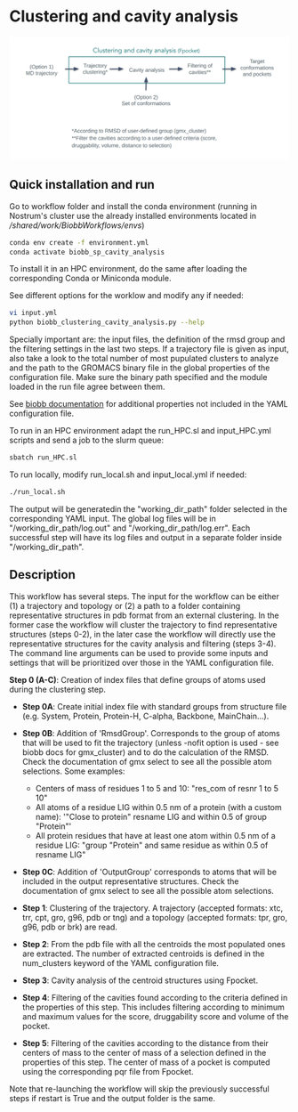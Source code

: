 # Clustering and cavity analysis

![alt text](../../img/clust_cavity_analysis.png?raw=true)

## Quick installation and run

Go to workflow folder and install the conda environment (running in Nostrum's cluster use the already installed environments located in */shared/work/BiobbWorkflows/envs*)

```bash
conda env create -f environment.yml
conda activate biobb_sp_cavity_analysis
```

To install it in an HPC environment, do the same after loading the corresponding Conda or Miniconda module.

See different options for the worklow and modify any if needed:

```bash
vi input.yml
python biobb_clustering_cavity_analysis.py --help
```

Specially important are: the input files, the definition of the rmsd group and the filtering settings in the last two steps. If a trajectory file is given as input, also take a look to the total number of most pupulated clusters to analyze and the path to the GROMACS binary file in the global properties of the configuration file. Make sure the binary path specified and the module loaded in the run file agree between them.

See [biobb documentation](https://mmb.irbbarcelona.org/biobb/documentation/source) for additional properties not included in the YAML configuration file.

To run in an HPC environment adapt the run_HPC.sl and input_HPC.yml scripts and send a job to the slurm queue:

```bash
sbatch run_HPC.sl
```

To run locally, modify run_local.sh and input_local.yml if needed:

```bash
./run_local.sh
```

The output will be generatedin the "working_dir_path" folder selected in the corresponding YAML input. The global log files will be in "/working_dir_path/log.out" and "/working_dir_path/log.err". Each successful step will have its log files and output in a separate folder inside "/working_dir_path".

## Description

This workflow has several steps. The input for the workflow can be either (1) a trajectory and topology or (2) a path to a folder containing representative structures in pdb format from an external clustering. In the former case the workflow will cluster the trajectory to find representative structures (steps 0-2), in the later case the workflow will directly use the representative structures for the cavity analysis and filtering (steps 3-4). The command line arguments can be used to provide some inputs and settings that will be prioritized over those in the YAML configuration file.

**Step 0 (A-C)**: Creation of index files that define groups of atoms used during the clustering step.

- **Step 0A**: Create initial index file with standard groups from structure file (e.g. System, Protein, Protein-H, C-alpha, Backbone, MainChain...).

- **Step 0B**: Addition of 'RmsdGroup'. Corresponds to the group of atoms that will be used to fit the trajectory (unless -nofit option is used - see biobb docs for gmx_cluster) and to do the calculation of the RMSD. Check the documentation of gmx select to see all the possible atom selections. Some examples: 

    - Centers of mass of residues 1 to 5 and 10: "res_com of resnr 1 to 5 10"
    - All atoms of a residue LIG within 0.5 nm of a protein (with a custom name): '"Close to protein" resname LIG and within 0.5 of group "Protein"'
    - All protein residues that have at least one atom within 0.5 nm of a residue
  LIG: "group "Protein" and same residue as within 0.5 of resname LIG"

- **Step 0C**: Addition of 'OutputGroup' corresponds to atoms that will be included in the output representative structures. Check the documentation of gmx select to see all the possible atom selections.

- **Step 1**: Clustering of the trajectory. A trajectory (accepted formats: xtc, trr, cpt, gro, g96, pdb or tng) and a topology (accepted formats: tpr, gro, g96, pdb or brk) are read.

- **Step 2**: From the pdb file with all the centroids the most populated ones are extracted. The number of extracted centroids is defined in the num_clusters keyword of the YAML configuration file.

- **Step 3**: Cavity analysis of the centroid structures using Fpocket.

- **Step 4**: Filtering of the cavities found according to the criteria defined in the properties of this step. This includes filtering according to minimum and maximum values for the score, druggability score and volume of the pocket.

- **Step 5**: Filtering of the cavities according to the distance from their centers of mass to the center of mass of a selection defined in the properties of this step. The center of mass of a pocket is computed using the corresponding pqr file from Fpocket.

Note that re-launching the workflow will skip the previously successful steps if restart is True and the output folder is the same. 





